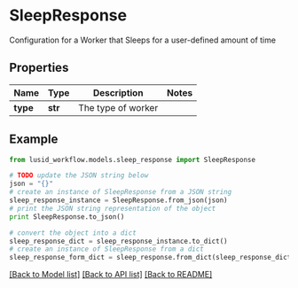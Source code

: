 # SleepResponse

Configuration for a Worker that Sleeps for a user-defined amount of time

## Properties
Name | Type | Description | Notes
------------ | ------------- | ------------- | -------------
**type** | **str** | The type of worker | 

## Example

```python
from lusid_workflow.models.sleep_response import SleepResponse

# TODO update the JSON string below
json = "{}"
# create an instance of SleepResponse from a JSON string
sleep_response_instance = SleepResponse.from_json(json)
# print the JSON string representation of the object
print SleepResponse.to_json()

# convert the object into a dict
sleep_response_dict = sleep_response_instance.to_dict()
# create an instance of SleepResponse from a dict
sleep_response_form_dict = sleep_response.from_dict(sleep_response_dict)
```
[[Back to Model list]](../README.md#documentation-for-models) [[Back to API list]](../README.md#documentation-for-api-endpoints) [[Back to README]](../README.md)


